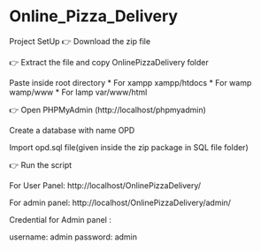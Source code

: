 # Online_Pizza_Delivery

Project SetUp
👉 Download the zip file

👉 Extract the file and copy OnlinePizzaDelivery folder

Paste inside root directory
    * For xampp xampp/htdocs 
    * For wamp wamp/www
    * For lamp var/www/html
    
👉 Open PHPMyAdmin (http://localhost/phpmyadmin)

Create a database with name OPD

Import opd.sql file(given inside the zip package in SQL file folder)

👉 Run the script

For User Panel: http://localhost/OnlinePizzaDelivery/

For admin panel: http://localhost/OnlinePizzaDelivery/admin/

Credential for Admin panel :

username: admin
password: admin
